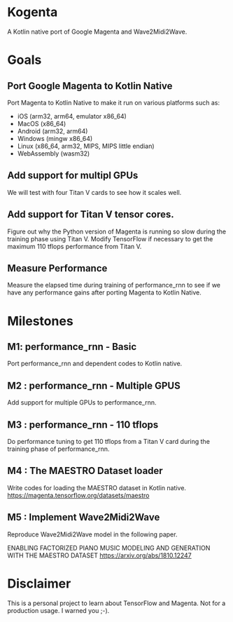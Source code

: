 # Kogenta

A Kotlin native port of Google Magenta and Wave2Midi2Wave.

# Goals
## Port Google Magenta to Kotlin Native
Port Magenta to Kotlin Native to make it run on various platforms such as:
- iOS (arm32, arm64, emulator x86_64)
- MacOS (x86_64)
- Android (arm32, arm64)
- Windows (mingw x86_64)
- Linux (x86_64, arm32, MIPS, MIPS little endian)
- WebAssembly (wasm32)

## Add support for multipl GPUs
We will test with four Titan V cards to see how it scales well.

## Add support for Titan V tensor cores.
Figure out why the Python version of Magenta is running so slow during the training phase using Titan V. Modify TensorFlow if necessary to get the maximum 110 tflops performance from Titan V.

## Measure Performance
Measure the elapsed time during training of performance_rnn to see if we have any performance gains after porting Magenta to Kotlin Native.

# Milestones
## M1: performance_rnn - Basic
Port performance_rnn and dependent codes to Kotlin native.

## M2 : performance_rnn - Multiple GPUS
Add support for multiple GPUs to performance_rnn.

## M3 : performance_rnn - 110 tflops
Do performance tuning to get 110 tflops from a Titan V card during the training phase of performance_rnn.

## M4 : The MAESTRO Dataset loader
Write codes for loading the MAESTRO dataset in Kotlin native.
https://magenta.tensorflow.org/datasets/maestro

## M5 : Implement Wave2Midi2Wave
Reproduce Wave2Midi2Wave model in the following paper.

ENABLING FACTORIZED PIANO MUSIC MODELING AND GENERATION WITH THE MAESTRO DATASET
https://arxiv.org/abs/1810.12247

# Disclaimer
This is a personal project to learn about TensorFlow and Magenta. 
Not for a production usage.
I warned you ;-).